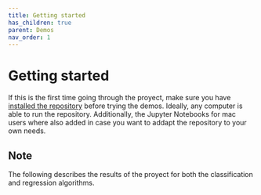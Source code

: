 ```yaml
---
title: Getting started
has_children: true
parent: Demos
nav_order: 1
---
```


# Getting started

If this is the first time going through the proyect, make sure you have [installed the repository](../../installation/installation.html) before trying the demos. Ideally, any computer is able to run the repository. Additionally, the Jupyter Notebooks for mac users where also added in case you want to addapt the repository to your own needs.

## Note

The following describes the results of the proyect for both the classification and regression algorithms. 



